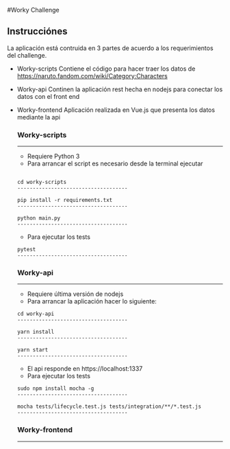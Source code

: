 #Worky Challenge

## Instrucciónes

La aplicación está contruida en 3 partes de acuerdo a los requerimientos del challenge.

- Worky-scripts
  Contiene el código para hacer traer los datos de https://naruto.fandom.com/wiki/Category:Characters

- Worky-api
  Continen la aplicación rest hecha en nodejs para conectar los datos con el front end

- Worky-frontend
  Aplicación realizada en Vue.js que presenta los datos mediante la api


  ### Worky-scripts
  ------------  
  - Requiere Python 3
  - Para arrancar el script es necesario desde la terminal ejecutar
  ```

  cd worky-scripts
  ------------------------------------

  pip install -r requirements.txt
  ------------------------------------

  python main.py
  ------------------------------------
  ```
  - Para ejecutar los tests

  ```
  pytest
  ------------------------------------

  ```

  ### Worky-api
  ------------
  - Requiere última versión de nodejs
  - Para arrancar la aplicación hacer lo siguiente:
  ```
  cd worky-api
  ------------------------------------

  yarn install
  ------------------------------------

  yarn start
  ------------------------------------

  ```
  - El api responde en https://localhost:1337
  - Para ejecutar los tests
  ```
  sudo npm install mocha -g
  ------------------------------------

  mocha tests/lifecycle.test.js tests/integration/**/*.test.js
  ------------------------------------

  ```

  ### Worky-frontend
  ------------

